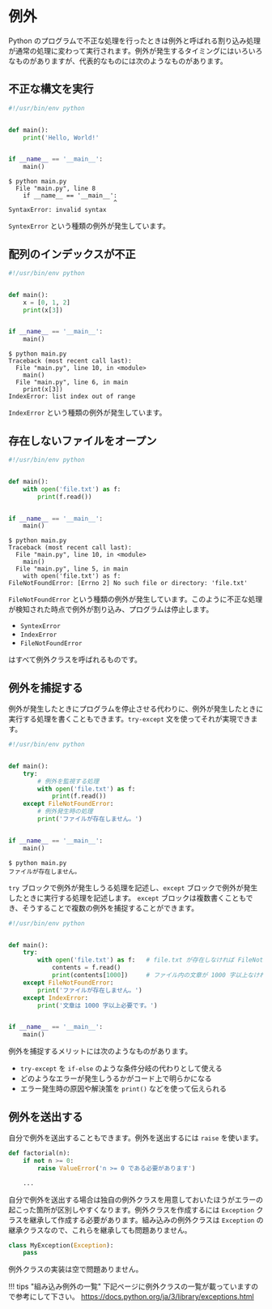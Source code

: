 # 例外

Python のプログラムで不正な処理を行ったときは例外と呼ばれる割り込み処理が通常の処理に変わって実行されます。例外が発生するタイミングにはいろいろなものがありますが、代表的なものには次のようなものがあります。

## 不正な構文を実行

```python
#!/usr/bin/env python


def main():
    print('Hello, World!'


if __name__ == '__main__':
    main()
```

```shell
$ python main.py
  File "main.py", line 8
    if __name__ == '__main__':
                             ^
SyntaxError: invalid syntax
```

`SyntexError` という種類の例外が発生しています。

## 配列のインデックスが不正

```python
#!/usr/bin/env python


def main():
    x = [0, 1, 2]
    print(x[3])


if __name__ == '__main__':
    main()
```

```shell
$ python main.py
Traceback (most recent call last):
  File "main.py", line 10, in <module>
    main()
  File "main.py", line 6, in main
    print(x[3])
IndexError: list index out of range
```

`IndexError` という種類の例外が発生しています。

## 存在しないファイルをオープン

```python
#!/usr/bin/env python


def main():
    with open('file.txt') as f:
        print(f.read())


if __name__ == '__main__':
    main()
```

```shell
$ python main.py
Traceback (most recent call last):
  File "main.py", line 10, in <module>
    main()
  File "main.py", line 5, in main
    with open('file.txt') as f:
FileNotFoundError: [Errno 2] No such file or directory: 'file.txt'
```

`FileNotFoundError` という種類の例外が発生しています。このように不正な処理が検知された時点で例外が割り込み、プログラムは停止します。

- `SyntexError`
- `IndexError`
- `FileNotFoundError`

はすべて例外クラスを呼ばれるものです。

## 例外を捕捉する

例外が発生したときにプログラムを停止させる代わりに、例外が発生したときに実行する処理を書くこともできます。`try-except` 文を使ってそれが実現できます。

```python
#!/usr/bin/env python


def main():
    try:
        # 例外を監視する処理
        with open('file.txt') as f:
            print(f.read())
    except FileNotFoundError:
        # 例外発生時の処理
        print('ファイルが存在しません。')


if __name__ == '__main__':
    main()
```

```shell
$ python main.py
ファイルが存在しません。
```

`try` ブロックで例外が発生しうる処理を記述し、`except` ブロックで例外が発生したときに実行する処理を記述します。 `except` ブロックは複数書くこともでき、そうすることで複数の例外を捕捉することができます。

```python
#!/usr/bin/env python


def main():
    try:
        with open('file.txt') as f:   # file.txt が存在しなければ FileNotFoundError
            contents = f.read()
            print(contents[1000])     # ファイル内の文章が 1000 字以上なければ IndexError
    except FileNotFoundError:
        print('ファイルが存在しません。')
    except IndexError:
        print('文章は 1000 字以上必要です。')


if __name__ == '__main__':
    main()
```

例外を捕捉するメリットには次のようなものがあります。

- `try-except` を `if-else` のような条件分岐の代わりとして使える
- どのようなエラーが発生しうるかがコード上で明らかになる
- エラー発生時の原因や解決策を `print()` などを使って伝えられる

## 例外を送出する

自分で例外を送出することもできます。例外を送出するには `raise` を使います。

```python
def factorial(n):
    if not n >= 0:
        raise ValueError('n >= 0 である必要があります')

    ...
```

自分で例外を送出する場合は独自の例外クラスを用意しておいたほうがエラーの起こった箇所が区別しやすくなります。例外クラスを作成するには `Exception` クラスを継承して作成する必要があります。組み込みの例外クラスは `Exception` の継承クラスなので、これらを継承しても問題ありません。

```python
class MyException(Exception):
    pass
```

例外クラスの実装は空で問題ありません。

!!! tips "組み込み例外の一覧"
    下記ページに例外クラスの一覧が載っていますので参考にして下さい。
    https://docs.python.org/ja/3/library/exceptions.html
